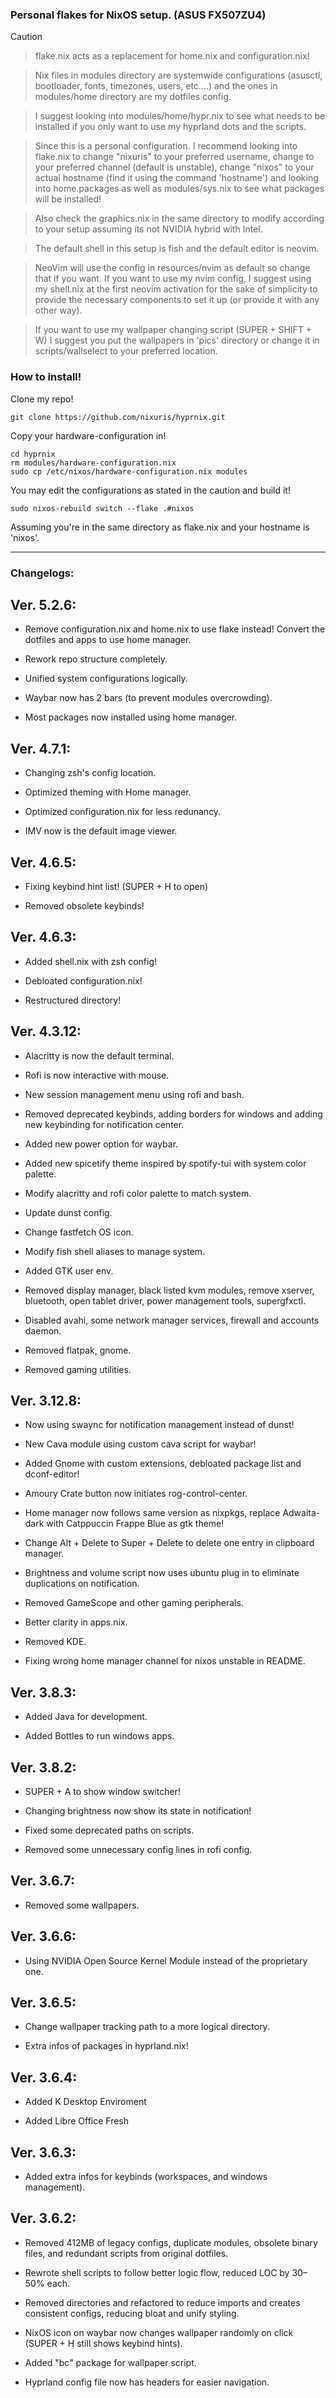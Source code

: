 ### Personal flakes for NixOS setup. (ASUS FX507ZU4)

> [!CAUTION] 

> flake.nix acts as a replacement for home.nix and configuration.nix!

> Nix files in modules directory are systemwide configurations (asusctl, bootloader, fonts, timezones, users, etc....) and the ones in modules/home directory are my dotfiles config.

> I suggest looking into modules/home/hypr.nix to see what needs to be installed if you only want to use my hyprland dots and the scripts. 

> Since this is a personal configuration. I recommend looking into flake.nix to change "nixuris" to your preferred username, change to your preferred channel (default is unstable), change "nixos" to your actual hostname (find it using the command 'hostname') and looking into home.packages as well as modules/sys.nix to see what packages will be installed! 

> Also check the graphics.nix in the same directory to modify according to your setup assuming its not NVIDIA hybrid with Intel.

> The default shell in this setup is fish and the default editor is neovim. 

> NeoVim will use the config in resources/nvim as default so change that if you want. If you want to use my nvim config, I suggest using my shell.nix at the first neovim activation for the sake of simplicity to provide the necessary components to set it up (or provide it with any other way).

> If you want to use my wallpaper changing script (SUPER + SHIFT + W) I suggest you put the wallpapers in 'pics' directory or change it in scripts/wallselect to your preferred location.

### How to install!

Clone my repo!

```
git clone https://github.com/nixuris/hyprnix.git
```

Copy your hardware-configuration in!

```
cd hyprnix
rm modules/hardware-configuration.nix
sudo cp /etc/nixos/hardware-configuration.nix modules
```

You may edit the configurations as stated in the caution and build it!

```
sudo nixos-rebuild switch --flake .#nixos
```

Assuming you're in the same directory as flake.nix and your hostname is 'nixos'.

---
### Changelogs:

## Ver. 5.2.6:

- Remove configuration.nix and home.nix to use flake instead! Convert the dotfiles and apps to use home manager.

- Rework repo structure completely.

- Unified system configurations logically.

- Waybar now has 2 bars (to prevent modules overcrowding).

- Most packages now installed using home manager.

## Ver. 4.7.1:

- Changing zsh's config location.

- Optimized theming with Home manager.

- Optimized configuration.nix for less redunancy.

- IMV now is the default image viewer.

## Ver. 4.6.5:

- Fixing keybind hint list! (SUPER + H to open)

- Removed obsolete keybinds!

## Ver. 4.6.3:

- Added shell.nix with zsh config!

- Debloated configuration.nix!

- Restructured directory!

## Ver. 4.3.12:

- Alacritty is now the default terminal.

- Rofi is now interactive with mouse.

- New session management menu using rofi and bash.

- Removed deprecated keybinds, adding borders for windows and adding new keybinding for notification center.

- Added new power option for waybar.

- Added new spicetify theme inspired by spotify-tui with system color palette.

- Modify alacritty and rofi color palette to match system.

- Update dunst config.

- Change fastfetch OS icon.

- Modify fish shell aliases to manage system.

- Added GTK user env.

- Removed display manager, black listed kvm modules, remove xserver, bluetooth, open tablet driver, power management tools, supergfxctl.

- Disabled avahi, some network manager services, firewall and accounts daemon.

- Removed flatpak, gnome.

- Removed gaming utilities.

## Ver. 3.12.8:

- Now using swaync for notification management instead of dunst!

- New Cava module using custom cava script for waybar!

- Added Gnome with custom extensions, debloated package list and dconf-editor!

- Amoury Crate button now initiates rog-control-center.

- Home manager now follows same version as nixpkgs, replace Adwaita-dark with Catppuccin Frappe Blue as gtk theme!

- Change Alt + Delete to Super + Delete to delete one entry in clipboard manager.

- Brightness and volume script now uses ubuntu plug in to eliminate duplications on notification.

- Removed GameScope and other gaming peripherals.

- Better clarity in apps.nix.

- Removed KDE.

- Fixing wrong home manager channel for nixos unstable in README.

## Ver. 3.8.3:

- Added Java for development.

- Added Bottles to run windows apps.

## Ver. 3.8.2:

- SUPER + A to show window switcher!

- Changing brightness now show its state in notification!

- Fixed some deprecated paths on scripts.

- Removed some unnecessary config lines in rofi config.

## Ver. 3.6.7:

- Removed some wallpapers.

## Ver. 3.6.6:

- Using NVIDIA Open Source Kernel Module instead of the proprietary one.

## Ver. 3.6.5:

- Change wallpaper tracking path to a more logical directory.

- Extra infos of packages in hyprland.nix!

## Ver. 3.6.4:

- Added K Desktop Enviroment

- Added Libre Office Fresh

## Ver. 3.6.3:

- Added extra infos for keybinds (workspaces, and windows management).

## Ver. 3.6.2:

- Removed 412MB of legacy configs, duplicate modules, obsolete binary files, and redundant scripts from original dotfiles.

- Rewrote  shell scripts to follow better logic flow, reduced LOC by 30–50% each.

- Removed directories and refactored  to reduce imports and creates consistent configs, reducing bloat and unify styling.

- NixOS icon on waybar now changes wallpaper randomly on click (SUPER + H still shows keybind hints).

- Added "bc" package for wallpaper script.

- Hyprland config file now has headers for easier navigation.
